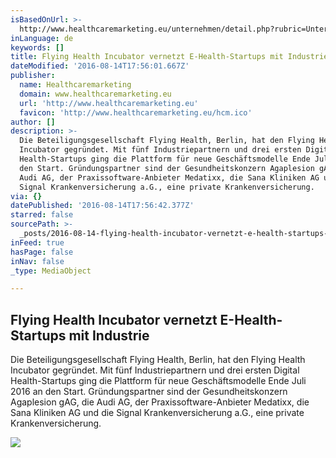 ```yaml
---
isBasedOnUrl: >-
  http://www.healthcaremarketing.eu/unternehmen/detail.php?rubric=Unternehmen&nr=43719
inLanguage: de
keywords: []
title: Flying Health Incubator vernetzt E-Health-Startups mit Industrie
dateModified: '2016-08-14T17:56:01.667Z'
publisher:
  name: Healthcaremarketing
  domain: www.healthcaremarketing.eu
  url: 'http://www.healthcaremarketing.eu'
  favicon: 'http://www.healthcaremarketing.eu/hcm.ico'
author: []
description: >-
  Die Beteiligungsgesellschaft Flying Health, Berlin, hat den Flying Health
  Incubator gegründet. Mit fünf Industriepartnern und drei ersten Digital
  Health-Startups ging die Plattform für neue Geschäftsmodelle Ende Juli 2016 an
  den Start. Gründungspartner sind der Gesundheitskonzern Agaplesion gAG, die
  Audi AG, der Praxissoftware-Anbieter Medatixx, die Sana Kliniken AG und die
  Signal Krankenversicherung a.G., eine private Krankenversicherung.
via: {}
datePublished: '2016-08-14T17:56:42.377Z'
starred: false
sourcePath: >-
  _posts/2016-08-14-flying-health-incubator-vernetzt-e-health-startups-mit-indus.md
inFeed: true
hasPage: false
inNav: false
_type: MediaObject

---
```

<article style=""><h1>Flying Health Incubator vernetzt E-Health-Startups mit Industrie</h1><p>Die Beteiligungsgesellschaft Flying Health, Berlin, hat den Flying Health Incubator gegründet. Mit fünf Industriepartnern und drei ersten Digital Health-Startups ging die Plattform für neue Geschäftsmodelle Ende Juli 2016 an den Start. Gründungspartner sind der Gesundheitskonzern Agaplesion gAG, die Audi AG, der Praxissoftware-Anbieter Medatixx, die Sana Kliniken AG und die Signal Krankenversicherung a.G., eine private Krankenversicherung.</p><img src="http://www.healthcaremarketing.eu/_data/Flying_Health_Incubator_Logo.jpg" /></article>